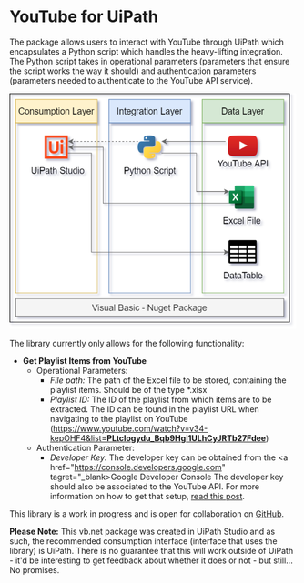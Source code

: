 # YouTube for UiPath

The package allows users to interact with YouTube through UiPath which encapsulates a Python script which handles the heavy-lifting integration. The Python script takes in operational parameters (parameters that ensure the script works the way it should) and authentication parameters (parameters needed to authenticate to the YouTube API service).
<p align="center">
<img src="https://github.com/jacquim/YouTube-for-UiPath/blob/main/Youtube%20Playlists.png" title="YouTube Playlist Integration Architecture">
</p>

The library currently only allows for the following functionality:
* <b>Get Playlist Items from YouTube</b>
  * Operational Parameters:
    - <i>File path:</i> The path of the Excel file to be stored, containing the playlist items. Should be of the type *.xlsx
    - <i>Playlist ID:</i> The ID of the playlist from which items are to be extracted. The ID can be found in the playlist URL when navigating to the playlist on YouTube (https://www.youtube.com/watch?v=v34-kepOHF4&list=<b><u>PLtcIogydu_Bqb9Hgi1ULhCyJRTb27Fdee</u></b>)
  * Authentication Parameter:
    - <i>Developer Key:</i> The developer key can be obtained from the <a href="https://console.developers.google.com" tagret="_blank>Google Developer Console</a> The developer key should also be associated to the YouTube API. For more information on how to get that setup, <a href="https://thejpanda.com/2021/01/21/automation-youtube-playlist-monitoring-using-python/" target="_blank">read this post</a>.

This library is a work in progress and is open for collaboration on <a href="https://github.com/JacquiM/YouTube-for-UiPath/" target="_blank">GitHub</a>. 

<b>Please Note:</b> This vb.net package was created in UiPath Studio and as such, the recommended consumption interface (interface that uses the library) is UiPath. There is no guarantee that this will work outside of UiPath - it'd be interesting to get feedback about whether it does or not - but still... No promises. 
